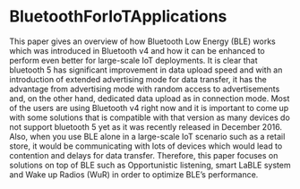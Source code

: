 # BluetoothForIoTApplications

This paper gives an overview of how Bluetooth Low Energy (BLE) works which was
introduced in Bluetooth v4 and how it can be enhanced to perform even better for large-scale
IoT deployments. It is clear that bluetooth 5 has significant improvement in data upload speed
and with an introduction of extended advertising mode for data transfer, it has the advantage
from advertising mode with random access to advertisements and, on the other hand, dedicated
data upload as in connection mode. Most of the users are using Bluetooth v4 right now and it is
important to come up with some solutions that is compatible with that version as many devices
do not support bluetooth 5 yet as it was recently released in December 2016. Also, when you
use BLE alone in a large-scale IoT scenario such as a retail store, it would be communicating
with lots of devices which would lead to contention and delays for data transfer. Therefore, this
paper focuses on solutions on top of BLE such as Opportunistic listening, smart LaBLE system
and Wake up Radios (WuR) in order to optimize BLE’s performance.
